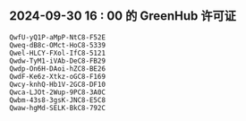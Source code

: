 ## 2024-09-30 16 : 00 的 GreenHub 许可证
```
QwfU-yQ1P-aMpP-NtC8-F52E
Qweq-dB8c-OMct-HoC8-5339
Qwel-HLCY-FXol-IfC8-5121
Qwdw-TyM1-iVAb-DeC8-FB29
Qwdp-On6H-DAoi-hZC8-BE26
QwdF-Ke6z-Xtkz-oGC8-F169
Qwcy-knhQ-Hb1V-2GC8-DF10
Qwca-LJOt-2Wup-9PC8-3A0C
Qwbm-43s8-3gsK-JNC8-E5C8
Qwaw-hgMd-SELK-BkC8-792C
```
